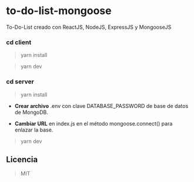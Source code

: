# to-do-list-mongoose

To-Do-List creado con ReactJS, NodeJS, ExpressJS y MongooseJS

### cd client
> yarn install

> yarn dev

### cd server
> yarn install

* **Crear archivo** .env con clave DATABASE_PASSWORD de base de datos de MongoDB.

* **Cambiar URL** en index.js en el método mongoose.connect() para enlazar la base.  

> yarn dev

## Licencia

> MIT
